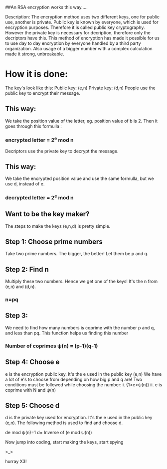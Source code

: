 ##An RSA encryption works this way.....

Description:
The encryption method uses two different keys, one for public use, another is private. Public key is known by everyone,
which is used for encryption purposes. Therefore it is  called public key cryptography. However the private key is necessary for decription, therefore only the decriptors have this. This method of encryption has made it possible for us to use day to day encryption by everyone handled by a third party organization. Also usage of a bigger number with a complex calculation made it strong, unbreakable.


# How it is done:
The key's look like this:
Public key: (e,n) 
Private key: (d,n) 
People use the public key to encrypt their message.
## This way:
We take the position value of the letter, eg. position value of b is 2.
Then it goes through this formulla :
### encrypted letter = 2<sup>e</sup> mod n

Decriptors use the private key to decrypt the message.
## This way:
We take the encrypted position value and use the same formulla, but we use d, instead of e.
### decrypted letter = 2<sup>e</sup> mod n


## Want to be the key maker?

The steps to make the keys (e,n,d) is pretty simple.
## Step 1: Choose prime numbers
Take two prime numbers. The bigger, the better! Let them be p and q.

## Step 2: Find n

Multiply these two numbers. Hence we get one of the keys! It's the n from (e,n) and (d,n). 
### n=pq

## Step 3: 

We need to find how many numbers is coprime with the number p and q, and less than pq. This function helps us finding this number
### Number of coprimes ψ(n) = (p-1)(q-1)

## Step 4: Choose e

e is the encryption public key. It's the e used in the public key (e,n)
We have a lot of e's to choose from depending on how big p and q are!
Two conditions must be followed while choosing the number:
 i. {1<e<ψ(n)}
 ii. e is coprime with N and ψ(n)
 
 ## Step 5: Choose d
 d is the private key used for encryption. It's the e used in the public key (e,n).
 The following method is used to find and choose d.
 
 de mod ψ(n)=1
 d= Inverse of (e mod ψ(n))
 
 
 Now jump into coding, start making the keys, start spying <p>>_></p> hurray X3!
 
 
 
 
 





